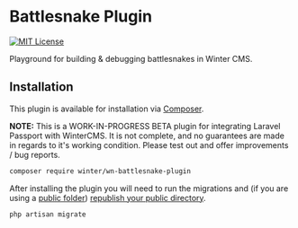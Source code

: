 # Battlesnake Plugin

[![MIT License](https://img.shields.io/badge/license-MIT-blue.svg)](https://github.com/wintercms/wn-battlesnake-plugin/blob/main/LICENSE)

Playground for building & debugging battlesnakes in Winter CMS.

## Installation

This plugin is available for installation via [Composer](http://getcomposer.org/).

**NOTE:** This is a WORK-IN-PROGRESS BETA plugin for integrating Laravel Passport with WinterCMS. It is not complete, and no guarantees are made in regards to it's working condition. Please test out and offer improvements / bug reports.

```bash
composer require winter/wn-battlesnake-plugin
```

After installing the plugin you will need to run the migrations and (if you are using a [public folder](https://wintercms.com/docs/develop/docs/setup/configuration#using-a-public-folder)) [republish your public directory](https://wintercms.com/docs/develop/docs/console/setup-maintenance#mirror-public-files).

```bash
php artisan migrate
```
